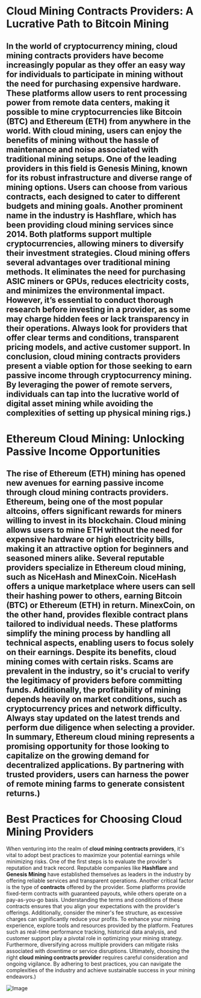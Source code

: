 # Cloud Mining Contracts Providers: A Lucrative Path to Bitcoin Mining
In the world of cryptocurrency mining, **cloud mining contracts providers** have become increasingly popular as they offer an easy way for individuals to participate in mining without the need for purchasing expensive hardware. These platforms allow users to rent processing power from remote data centers, making it possible to mine cryptocurrencies like **Bitcoin (BTC)** and **Ethereum (ETH)** from anywhere in the world. With cloud mining, users can enjoy the benefits of mining without the hassle of maintenance and noise associated with traditional mining setups.
One of the leading providers in this field is **Genesis Mining**, known for its robust infrastructure and diverse range of mining options. Users can choose from various **contracts**, each designed to cater to different budgets and mining goals. Another prominent name in the industry is **Hashflare**, which has been providing cloud mining services since 2014. Both platforms support multiple cryptocurrencies, allowing miners to diversify their investment strategies.
Cloud mining offers several advantages over traditional mining methods. It eliminates the need for purchasing ASIC miners or GPUs, reduces electricity costs, and minimizes the environmental impact. However, it’s essential to conduct thorough research before investing in a provider, as some may charge hidden fees or lack transparency in their operations. Always look for providers that offer clear terms and conditions, transparent pricing models, and active customer support.
In conclusion, **cloud mining contracts providers** present a viable option for those seeking to earn passive income through cryptocurrency mining. By leveraging the power of remote servers, individuals can tap into the lucrative world of digital asset mining while avoiding the complexities of setting up physical mining rigs.)
---
# Ethereum Cloud Mining: Unlocking Passive Income Opportunities
The rise of **Ethereum (ETH)** mining has opened new avenues for earning passive income through **cloud mining contracts providers**. Ethereum, being one of the most popular altcoins, offers significant rewards for miners willing to invest in its blockchain. Cloud mining allows users to mine ETH without the need for expensive hardware or high electricity bills, making it an attractive option for beginners and seasoned miners alike.
Several reputable providers specialize in Ethereum cloud mining, such as **NiceHash** and **MinexCoin**. NiceHash offers a unique marketplace where users can sell their hashing power to others, earning **Bitcoin (BTC)** or **Ethereum (ETH)** in return. MinexCoin, on the other hand, provides flexible contract plans tailored to individual needs. These platforms simplify the mining process by handling all technical aspects, enabling users to focus solely on their earnings.
Despite its benefits, cloud mining comes with certain risks. Scams are prevalent in the industry, so it's crucial to verify the legitimacy of providers before committing funds. Additionally, the profitability of mining depends heavily on market conditions, such as **cryptocurrency prices** and network difficulty. Always stay updated on the latest trends and perform due diligence when selecting a provider.
In summary, **Ethereum cloud mining** represents a promising opportunity for those looking to capitalize on the growing demand for decentralized applications. By partnering with trusted providers, users can harness the power of remote mining farms to generate consistent returns.)
---
# Best Practices for Choosing Cloud Mining Providers
When venturing into the realm of **cloud mining contracts providers**, it's vital to adopt best practices to maximize your potential earnings while minimizing risks. One of the first steps is to evaluate the provider's reputation and track record. Reputable companies like **Hashflare** and **Genesis Mining** have established themselves as leaders in the industry by offering reliable services and transparent operations.
Another critical factor is the type of **contracts** offered by the provider. Some platforms provide fixed-term contracts with guaranteed payouts, while others operate on a pay-as-you-go basis. Understanding the terms and conditions of these contracts ensures that you align your expectations with the provider's offerings. Additionally, consider the miner's fee structure, as excessive charges can significantly reduce your profits.
To enhance your mining experience, explore tools and resources provided by the platform. Features such as real-time performance tracking, historical data analysis, and customer support play a pivotal role in optimizing your mining strategy. Furthermore, diversifying across multiple providers can mitigate risks associated with downtime or service disruptions.
Ultimately, choosing the right **cloud mining contracts provider** requires careful consideration and ongoing vigilance. By adhering to best practices, you can navigate the complexities of the industry and achieve sustainable success in your mining endeavors.)


![Image](https://github.com/user-attachments/assets/4a25d116-2220-4385-b08e-f287af8fcbc4)